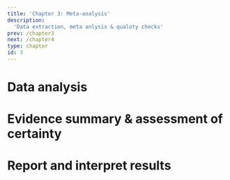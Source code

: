 ```yaml
---
title: 'Chapter 3: Meta-analysis'
description:
  'Data extraction, meta anlysis & qualoty checks'
prev: /chapter3
next: /chapter4
type: chapter
id: 3
---
```


<exercise id="1" title="Data analysis">

# Data analysis

</exercise>

<exercise id="2" title="Evidence summary & assessment of certainty">

# Evidence summary & assessment of certainty

</exercise>

<exercise id="3" title="Report and interpret results">

# Report and interpret results

</exercise>
